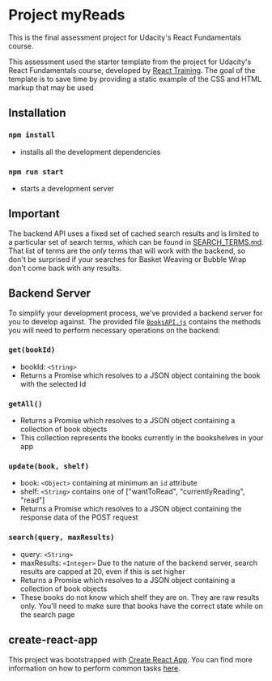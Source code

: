 # Project myReads

This is the final assessment project for Udacity's React Fundamentals course.

This assessment used the starter template from the project for Udacity's React Fundamentals course, developed by [React Training](https://reacttraining.com). The goal of the template is to save time by providing a static example of the CSS and HTML markup that may be used

## Installation

### `npm install`
* installs all the development dependencies

### `npm run start`
* starts a development server

## Important

The backend API uses a fixed set of cached search results and is limited to a particular set of search terms, which can be found in [SEARCH_TERMS.md](SEARCH_TERMS.md). That list of terms are the _only_ terms that will work with the backend, so don't be surprised if your searches for Basket Weaving or Bubble Wrap don't come back with any results.

## Backend Server

To simplify your development process, we've provided a backend server for you to develop against. The provided file [`BooksAPI.js`](src/BooksAPI.js) contains the methods you will need to perform necessary operations on the backend:

### `get(bookId)`
* bookId: `<String>`
* Returns a Promise which resolves to a JSON object containing the book with the selected Id

### `getAll()`
* Returns a Promise which resolves to a JSON object containing a collection of book objects
* This collection represents the books currently in the bookshelves in your app

### `update(book, shelf)`
* book: `<Object>` containing at minimum an `id` attribute
* shelf: `<String>` contains one of ["wantToRead", "currentlyReading", "read"]
* Returns a Promise which resolves to a JSON object containing the response data of the POST request

### `search(query, maxResults)`
* query: `<String>`
* maxResults: `<Integer>` Due to the nature of the backend server, search results are capped at 20, even if this is set higher
* Returns a Promise which resolves to a JSON object containing a collection of book objects
* These books do not know which shelf they are on. They are raw results only. You'll need to make sure that books have the correct state while on the search page

## create-react-app

This project was bootstrapped with [Create React App](https://github.com/facebookincubator/create-react-app). You can find more information on how to perform common tasks [here](https://github.com/facebookincubator/create-react-app/blob/master/packages/react-scripts/template/README.md).
